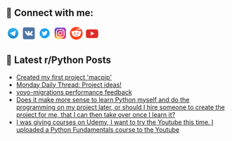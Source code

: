 ## 🔎 Connect with me:
[<img src="https://github.com/bullbesh/bullbesh/blob/main/images/Telegram.png" width="32" height="32" />](https://t.me/bullbesh)
[<img src="https://github.com/bullbesh/bullbesh/blob/main/images/VK.png" width="32" height="32" />](https://vk.com/bullbesh)
[<img src="https://github.com/bullbesh/bullbesh/blob/main/images/Twitter.png" width="32" height="32" />](https://twitter.com/bullbesh1)
[<img src="https://github.com/bullbesh/bullbesh/blob/main/images/Instagram.png" width="32" height="32" />](https://www.instagram.com/bullbesh)
[<img src="https://github.com/bullbesh/bullbesh/blob/main/images/Reddit.png" width="32" height="32" />](https://www.reddit.com/user/bullbesh)
[<img src="https://github.com/bullbesh/bullbesh/blob/main/images/YouTube.png" width="32" height="32" />](https://www.youtube.com/channel/UCtfjRs6uzgq5mfm8S06WTcg)

## 📕 Latest r/Python Posts
<!-- BLOG-POST-LIST:START -->
- [Created my first project &#39;macpip&#39;](https://www.reddit.com/r/Python/comments/12366xj/created_my_first_project_macpip/)
- [Monday Daily Thread: Project ideas!](https://www.reddit.com/r/Python/comments/1234ii2/monday_daily_thread_project_ideas/)
- [yoyo-migrations performance feedback](https://www.reddit.com/r/Python/comments/1232r09/yoyomigrations_performance_feedback/)
- [Does it make more sense to learn Python myself and do the programming on my project later, or should I hire someone to create the project for me, that I can then take over once I learn it?](https://www.reddit.com/r/Python/comments/122wv7o/does_it_make_more_sense_to_learn_python_myself/)
- [I was giving courses on Udemy, I want to try the Youtube this time. I uploaded a Python Fundamentals course to the Youtube](https://www.reddit.com/r/Python/comments/122w1m6/i_was_giving_courses_on_udemy_i_want_to_try_the/)
<!-- BLOG-POST-LIST:END -->
